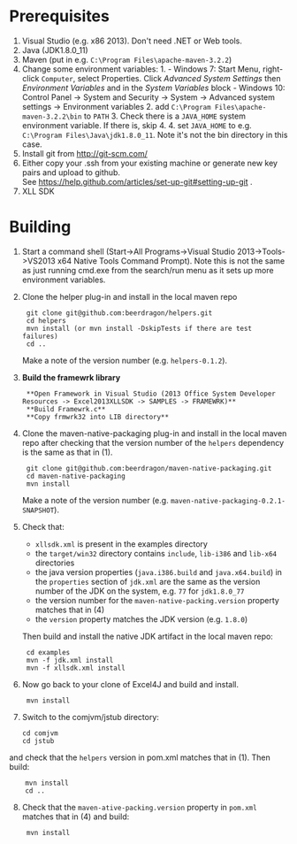 Prerequisites
=============

1. Visual Studio (e.g. x86 2013).  Don't need .NET or Web tools.
2. Java (JDK1.8.0_11)
3. Maven (put in e.g. `C:\Program Files\apache-maven-3.2.2`)
4. Change some environment variables:
    1. 
        - Windows 7: Start Menu, right-click `Computer`, select Properties.
           Click *Advanced System Settings* then *Environment Variables* and in the *System Variables* block
        - Windows 10: Control Panel -> System and Security -> System -> Advanced system settings -> Environment variables
    2. add `C:\Program Files\apache-maven-3.2.2\bin` to `PATH`
    3. Check there is a `JAVA_HOME` system environment variable.  If there is, skip 4.
    4. set `JAVA_HOME` to e.g. `C:\Program Files\Java\jdk1.8.0_11`.  Note it's not the bin directory in this case.
5. Install git from http://git-scm.com/
6. Either copy your .ssh from your existing machine or generate new key pairs and upload to github.  
   See https://help.github.com/articles/set-up-git#setting-up-git .
7. XLL SDK

Building
========
1. Start a command shell (Start->All Programs->Visual Studio 2013->Tools->VS2013 x64 Native Tools Command Prompt).
   Note this is not the same as just running cmd.exe from the search/run menu as it sets up more environment variables.
2. Clone the helper plug-in and install in the local maven repo

        git clone git@github.com:beerdragon/helpers.git
        cd helpers
        mvn install (or mvn install -DskipTests if there are test failures)
        cd ..
        
    
    Make a note of the version number (e.g. `helpers-0.1.2`).
3. **Build the framewrk library**

        **Open Framework in Visual Studio (2013 Office System Developer Resources -> Excel2013XLLSDK -> SAMPLES -> FRAMEWRK)**
        **Build Framewrk.c**
        **Copy frmwrk32 into LIB directory**

4. Clone the maven-native-packaging plug-in and install in the local maven repo after checking that the version number of the `helpers` dependency is the same as that in (1).

        git clone git@github.com:beerdragon/maven-native-packaging.git
        cd maven-native-packaging
        mvn install
            
   Make a note of the version number (e.g. `maven-native-packaging-0.2.1-SNAPSHOT`).
5. Check that:
    - `xllsdk.xml` is present in the examples directory
    - the `target/win32` directory contains `include`, `lib-i386` and `lib-x64` directories
    - the java version properties (`java.i386.build` and `java.x64.build`) in the `properties` section of `jdk.xml` are the same as the version number of the JDK on the system, e.g. `77` for `jdk1.8.0_77`
    - the version number for the `maven-native-packing.version` property matches that in (4)
    - the `version` property matches the JDK version (e.g. `1.8.0`) 
        
    Then build and install the native JDK artifact in the local maven repo:

        cd examples
        mvn -f jdk.xml install
        mvn -f xllsdk.xml install
6. Now go back to your clone of Excel4J and build and install. 
        
        mvn install 
7.  Switch to the comjvm/jstub directory:
        
        cd comjvm
        cd jstub
   and check that the `helpers` version in pom.xml matches that in (1). Then build:

        mvn install
        cd ..
8. Check that the `maven-ative-packing.version` property in `pom.xml` matches that in (4) and build:

        mvn install
        

  

